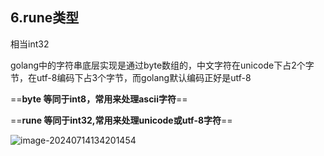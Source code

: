## 6.rune类型

相当int32

golang中的字符串底层实现是通过byte数组的，中文字符在unicode下占2个字节，在utf-8编码下占3个字节，而golang默认编码正好是utf-8

==**byte 等同于int8，常用来处理ascii字符**==

==**rune 等同于int32,常用来处理unicode或utf-8字符**==

![image-20240714134201454](E:/Typora%20picture/image-20240714134201454.png)

